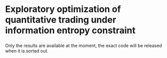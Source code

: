 # Exploratory optimization of quantitative trading under information entropy constraint

### 
Only the results are available at the moment, the exact code will be released when it is sorted out.